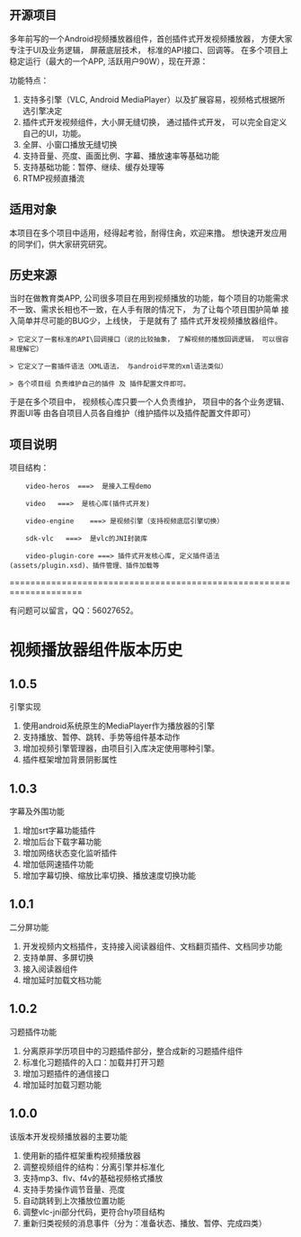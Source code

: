 ## 开源项目

多年前写的一个Android视频播放器组件，首创插件式开发视频播放器， 方便大家专注于UI及业务逻辑， 屏蔽底层技术， 标准的API接口、回调等。
在多个项目上稳定运行（最大的一个APP, 活跃用户90W），现在开源：

功能特点：

1. 支持多引擎（VLC, Android MediaPlayer）以及扩展容易，视频格式根据所选引擎决定
2. 插件式开发视频组件，大小屏无缝切换， 通过插件式开发， 可以完全自定义自己的UI，功能。
3. 全屏、小窗口播放无缝切换
4. 支持音量、亮度、画面比例、字幕、播放速率等基础功能
5. 支持基础功能：暂停、继续、缓存处理等
6. RTMP视频直播流

## 适用对象

本项目在多个项目中适用，经得起考验，耐得住肏，欢迎来撸。 想快速开发应用的同学们，供大家研究研究。

## 历史来源

当时在做教育类APP, 公司很多项目在用到视频播放的功能，每个项目的功能需求不一致、需求长相也不一致，在人手有限的情况下， 为了让每个项目围护简单
接入简单并尽可能的BUG少，上线快， 于是就有了 插件式开发视频播放器组件。


	> 它定义了一套标准的API\回调接口（说的比较抽象， 了解视频的播放回调逻辑， 可以很容易理解它）
	
	> 它定义了一套插件语法（XML语法， 与android平常的xml语法类似）
	
	> 各个项目组 负责维护自己的插件 及 插件配置文件即可。
	

于是在多个项目中， 视频核心库只要一个人负责维护， 项目中的各个业务逻辑、界面UI等 由各自项目人员各自维护（维护插件以及插件配置文件即可）  

## 项目说明

项目结构： 
        
        video-heros  ===>  是接入工程demo

        video 	===>  是核心库(插件式开发)
        
        video-engine 	===> 是视频引擎（支持视频底层引擎切换）
        
        sdk-vlc   ===>	是vlc的JNI封装库
		
		video-plugin-core ===> 插件式开发核心库, 定义插件语法(assets/plugin.xsd)、插件管理、插件加载等
        
====================================================================

有问题可以留言，QQ：56027652。


# 视频播放器组件版本历史


## 1.0.5

引擎实现

1. 使用android系统原生的MediaPlayer作为播放器的引擎
2. 支持播放、暂停、跳转、手势等组件基本动作
3. 增加视频引擎管理器，由项目引入库决定使用哪种引擎。
4. 插件框架增加背景阴影属性

## 1.0.3

字幕及外围功能

1. 增加srt字幕功能插件
2. 增加后台下载字幕功能
3. 增加网络状态变化监听插件
4. 增加低网速插件功能
5. 增加字幕切换、缩放比率切换、播放速度切换功能

## 1.0.1

二分屏功能

1. 开发视频内文档插件，支持接入阅读器组件、文档翻页插件、文档同步功能
2. 支持单屏、多屏切换
3. 接入阅读器组件
4. 增加延时加载文档功能


## 1.0.2

习题插件功能

1. 分离原非学历项目中的习题插件部分，整合成新的习题插件组件
2. 标准化习题插件的入口：加载并打开习题
3. 增加习题插件的通信接口
4. 增加延时加载习题功能

## 1.0.0

该版本开发视频播放器的主要功能

1. 使用新的插件框架重构视频播放器
2. 调整视频组件的结构：分离引擎并标准化
2. 支持mp3、flv、f4v的基础视频格式播放
3. 支持手势操作调节音量、亮度
4. 自动跳转到上次播放位置功能
5. 调整vlc-jni部分代码，更符合hy项目结构
6. 重新归类视频的消息事件（分为：准备状态、播放、暂停、完成四类）
